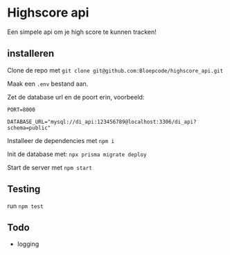 # Highscore api

Een simpele api om je high score te kunnen tracken!

## installeren

Clone de repo met `git clone git@github.com:Bloepcode/highscore_api.git`

Maak een `.env` bestand aan.

Zet de database url en de poort erin, voorbeeld:

```
PORT=8000

DATABASE_URL="mysql://di_api:123456789@localhost:3306/di_api?schema=public"
```

Installeer de dependencies met `npm i`

Init de database met: `npx prisma migrate deploy`

Start de server met `npm start`

## Testing

run `npm test`

## Todo

- logging
